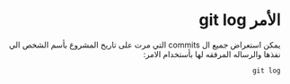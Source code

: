 ﻿<div dir = rtl >

# الأمر git log

يمكن استعراض جميع ال commits التي مرت على تاريخ المشروع بأسم الشخص الي نفذها والرساله المرفقه لها بأستخدام الامر:

`git log`
 </dir>
